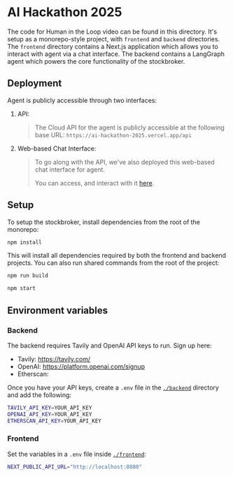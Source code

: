 # AI Hackathon 2025

The code for Human in the Loop video can be found in this directory. It's setup as a monorepo-style project, with `frontend` and `backend` directories.
The `frontend` directory contains a Next.js application which allows you to interact with agent via a chat interface.
The backend contains a LangGraph agent which powers the core functionality of the stockbroker.

## Deployment

Agent is publicly accessible through two interfaces:

1. API:

   > The Cloud API for the agent is publicly accessible at the following base URL: `https://ai-hackathon-2025.vercel.app/api`

2. Web-based Chat Interface:
   > To go along with the API, we've also deployed this web-based chat interface for agent.
   >
   > You can access, and interact with it [here](https://ai-hackathon-2025.vercel.app).

## Setup

To setup the stockbroker, install dependencies from the root of the monorepo:

```bash
npm install
```

This will install all dependencies required by both the frontend and backend projects. You can also run shared commands from the root of the project:

```bash
npm run build

npm start
```

## Environment variables

### Backend

The backend requires Tavily and OpenAI API keys to run. Sign up here:

- Tavily: https://tavily.com/
- OpenAI: https://platform.openai.com/signup
- Etherscan: 

Once you have your API keys, create a `.env` file in the [`./backend`](`./backend`) directory and add the following:

```bash
TAVILY_API_KEY=YOUR_API_KEY
OPENAI_API_KEY=YOUR_API_KEY
ETHERSCAN_API_KEY=YOUR_API_KEY

```

### Frontend


Set the variables in a `.env` file inside [`./frontend`](./frontend):

```bash
NEXT_PUBLIC_API_URL="http://localhost:8080"
```
